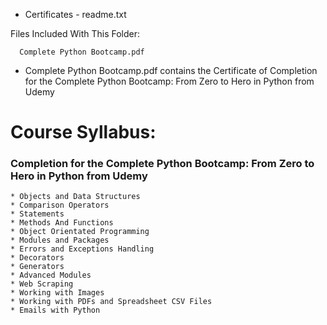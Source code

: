 * Certificates - readme.txt

Files Included With This Folder:
 
      Complete Python Bootcamp.pdf
      
  * Complete Python Bootcamp.pdf contains the Certificate of Completion for the Complete Python Bootcamp: From Zero to Hero in Python from Udemy <br>

# Course Syllabus:

  ### Completion for the Complete Python Bootcamp: From Zero to Hero in Python from Udemy <br>
  
    * Objects and Data Structures 
    * Comparison Operators
    * Statements
    * Methods And Functions
    * Object Orientated Programming
    * Modules and Packages
    * Errors and Exceptions Handling
    * Decorators
    * Generators
    * Advanced Modules
    * Web Scraping
    * Working with Images
    * Working with PDFs and Spreadsheet CSV Files
    * Emails with Python
  
    
 
 
